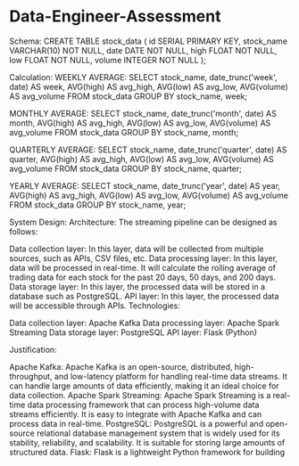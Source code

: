 # Data-Engineer-Assessment
Schema:
CREATE TABLE stock_data (
  id SERIAL PRIMARY KEY,
  stock_name VARCHAR(10) NOT NULL,
  date DATE NOT NULL,
  high FLOAT NOT NULL,
  low FLOAT NOT NULL,
  volume INTEGER NOT NULL
);

Calculation:
WEEKLY AVERAGE:
SELECT 
  stock_name, 
  date_trunc('week', date) AS week, 
  AVG(high) AS avg_high, 
  AVG(low) AS avg_low, 
  AVG(volume) AS avg_volume
FROM stock_data
GROUP BY stock_name, week;

MONTHLY AVERAGE:
SELECT 
  stock_name, 
  date_trunc('month', date) AS month, 
  AVG(high) AS avg_high, 
  AVG(low) AS avg_low, 
  AVG(volume) AS avg_volume
FROM stock_data
GROUP BY stock_name, month;

QUARTERLY AVERAGE:
SELECT 
  stock_name, 
  date_trunc('quarter', date) AS quarter, 
  AVG(high) AS avg_high, 
  AVG(low) AS avg_low, 
  AVG(volume) AS avg_volume
FROM stock_data
GROUP BY stock_name, quarter;

YEARLY AVERAGE:
SELECT 
  stock_name, 
  date_trunc('year', date) AS year, 
  AVG(high) AS avg_high, 
  AVG(low) AS avg_low, 
  AVG(volume) AS avg_volume
FROM stock_data
GROUP BY stock_name, year;

System Design:
Architecture:
The streaming pipeline can be designed as follows:

Data collection layer: In this layer, data will be collected from multiple sources, such as APIs, CSV files, etc.
Data processing layer: In this layer, data will be processed in real-time. It will calculate the rolling average of trading data for each stock for the past 20 days, 50 days, and 200 days.
Data storage layer: In this layer, the processed data will be stored in a database such as PostgreSQL.
API layer: In this layer, the processed data will be accessible through APIs.
Technologies:

Data collection layer: Apache Kafka
Data processing layer: Apache Spark Streaming
Data storage layer: PostgreSQL
API layer: Flask (Python)

Justification:

Apache Kafka: Apache Kafka is an open-source, distributed, high-throughput, and low-latency platform for handling real-time data streams. It can handle large amounts of data efficiently, making it an ideal choice for data collection.
Apache Spark Streaming: Apache Spark Streaming is a real-time data processing framework that can process high-volume data streams efficiently. It is easy to integrate with Apache Kafka and can process data in real-time.
PostgreSQL: PostgreSQL is a powerful and open-source relational database management system that is widely used for its stability, reliability, and scalability. It is suitable for storing large amounts of structured data.
Flask: Flask is a lightweight Python framework for building
